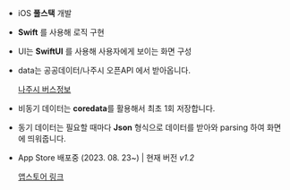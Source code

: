 - iOS **풀스택** 개발
- **Swift** 를 사용해 로직 구현
- UI는 **SwiftUI** 를 사용해 사용자에게 보이는 화면 구성
- data는 공공데이터/나주시 오픈API 에서 받아옵니다.
    
    [나주시 버스정보](http://bis.naju.go.kr/guide/usemethod/apiUse)
- 비동기 데이터는 **coredata**를 활용해서 최초 1회 저장합니다.
- 동기 데이터는 필요할 때마다 **Json** 형식으로 데이터를 받아와 parsing 하여 화면에 띄워줍니다.
- App Store 배포중 (2023. 08. 23~) | 현재 버전 *v1.2*

    [앱스토어 링크](https://apps.apple.com/kr/app/%EB%82%98%EC%A3%BC%EC%8B%9C-%EB%B2%84%EC%8A%A4/id6459411077)
